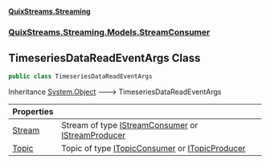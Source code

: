 #### [QuixStreams.Streaming](index.md 'index')
### [QuixStreams.Streaming.Models.StreamConsumer](QuixStreams.Streaming.Models.StreamConsumer.md 'QuixStreams.Streaming.Models.StreamConsumer')

## TimeseriesDataReadEventArgs Class

```csharp
public class TimeseriesDataReadEventArgs
```

Inheritance [System.Object](https://docs.microsoft.com/en-us/dotnet/api/System.Object 'System.Object') &#129106; TimeseriesDataReadEventArgs

| Properties | |
| :--- | :--- |
| [Stream](TimeseriesDataReadEventArgs.Stream.md 'QuixStreams.Streaming.Models.StreamConsumer.TimeseriesDataReadEventArgs.Stream') | Stream of type [IStreamConsumer](IStreamConsumer.md 'QuixStreams.Streaming.IStreamConsumer') or [IStreamProducer](IStreamProducer.md 'QuixStreams.Streaming.IStreamProducer') |
| [Topic](TimeseriesDataReadEventArgs.Topic.md 'QuixStreams.Streaming.Models.StreamConsumer.TimeseriesDataReadEventArgs.Topic') | Topic of type [ITopicConsumer](ITopicConsumer.md 'QuixStreams.Streaming.ITopicConsumer') or [ITopicProducer](ITopicProducer.md 'QuixStreams.Streaming.ITopicProducer') |
